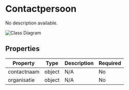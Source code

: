 # Contactpersoon

No description available.

![Class Diagram](https://github.com/CommonGateway/CustomerInteractionBundle/blob/marksuggestie/docs/schema/klant.contactpersoon.svg)

## Properties

| Property | Type | Description | Required |
|----------|------|-------------|----------|
| contactnaam | object | N/A | No |
| organisatie | object | N/A | No |
